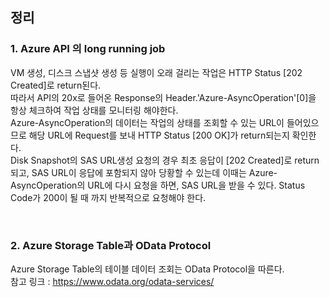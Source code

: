 ## 정리

### 1. Azure API 의 long running job
VM 생성, 디스크 스냅샷 생성 등 실행이 오래 걸리는 작업은 HTTP Status [202 Created]로 return된다.   
따라서 API의 20x로 들어온 Response의 Header.'Azure-AsyncOperation'[0]을 항상 체크하여 작업 상태를 모니터링 해야한다.   
Azure-AsyncOperation의 데이터는 작업의 상태를 조회할 수 있는 URL이 들어있으므로 해당 URL에 Request를 보내 HTTP Status [200 OK]가 return되는지 확인한다.   
Disk Snapshot의 SAS URL생성 요청의 경우 최초 응답이 [202 Created]로 return 되고, SAS URL이 응답에 포함되지 않아 당황할 수 있는데 이때는 Azure-AsyncOperation의 URL에 다시 요청을 하면, SAS URL을 받을 수 있다. Status Code가 200이 될 때 까지 반복적으로 요청해야 한다.   

<br>

### 2. Azure Storage Table과 OData Protocol
Azure Storage Table의 테이블 데이터 조회는 OData Protocol을 따른다.  
참고 링크 : https://www.odata.org/odata-services/